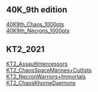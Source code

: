 ## 40K_9th edition

[40K9th_Chaos_1000pts](./40K_chaos_1000pts.html)\
[40K9th_Necrons_1000pts](./40K_Necrons_1000pts.html)

## KT2_2021

[KT2_AssaultIntercessors](./KT_AssaultIntercessors.html)\
[KT2_ChaosSpaceMarines+Cultists](./KT_ChaosSpaceMarines%2BCultists.html)\
[KT2_NecronWarriors+Immortals](./KT_NecronWarriors+Immortals.html)\
[KT2_ChaosKhorneDaemons](./KT_ChaosDaemons.html)



